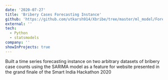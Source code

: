 ```yaml
---
date: '2020-07-27'
title: 'Bribery Cases Forecasting Instance'
github: 'https://github.com/utkarsh914/Xbribe/tree/master/ml_model/Forecast'
external: ''
tech:
  - Python
  - statsmodels
company: ''
showInProjects: true
---
```


Built a time series forecasting instance on two arbitrary datasets of bribery case counts using the SARIMA model as a feature for website presented in the grand finale of the Smart India Hackathon 2020 